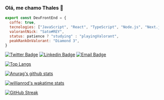 ### Olá, me chamo Thales 👋

~~~javascript
export const DevFrontEnd = {
  coffe: true,
  tecnologies: ["JavaScript", "React", "TypeScript", "Node.js", "Next.js", "Python", "CSS", "SASS"],
  valorantNick: "Sato#REY",
  status: patience ? "studying" : "playingValorant",
  peakRankOnValorant: "Diamond 3",
}
~~~

[![Twitter Badge](https://img.shields.io/badge/-@thalesms2-282A36?style=for-the-badge&labelColor=282A36&logo=twitter&logoColor=DD6387&link=https://twitter.com/thalesms2)](https://twitter.com/thalesms2) 
[![Linkedin Badge](https://img.shields.io/badge/-Thales%20Sato-282A36?style=for-the-badge&logo=Linkedin&logoColor=DD6387&link=https://www.linkedin.com/in/thalessato/)](https://www.linkedin.com/in/thalessato/) 
[![Email Badge](https://img.shields.io/badge/-thalesms2@outlook.com-282A36?style=for-the-badge&logo=Gmail&logoColor=DD6387&link=mailto:diego.schell.f@gmail.com)](mailto:diego.schell.f@gmail.com)


[![Top Langs](https://github-readme-stats.vercel.app/api/top-langs/?username=thalesms2&layout=compact&theme=dracula&locale=pt-br)](https://github.com/thalesms2/github-readme-stats)

[![Anurag's github stats](https://github-readme-stats.vercel.app/api?username=thalesms2&hide=issues,prs&show_icons=true&theme=dracula&count_private=true&locale=pt-br&custom_title=Estatísticas%20do%20Github%20de%20Thales)](https://github.com/anuraghazra/github-readme-stats)

[![willianrod's wakatime stats](https://github-readme-stats.vercel.app/api/wakatime?username=thalesms2&theme=dracula&locale=pt-br&hide_progress=true&custom_title=Estatisticas%20Dessa%20Semana%20Wakatime)](https://github.com/anuraghazra/github-readme-stats)

[![GitHub Streak](http://github-readme-streak-stats.herokuapp.com?user=thalesms2&theme=dracula&date_format=j%20M%5B%20Y%5D)](https://git.io/streak-stats)
